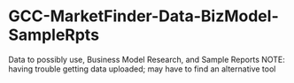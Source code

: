 # GCC-MarketFinder-Data-BizModel-SampleRpts
Data to possibly use, Business Model Research, and Sample Reports
NOTE: having trouble getting data uploaded; may have to find an alternative tool
